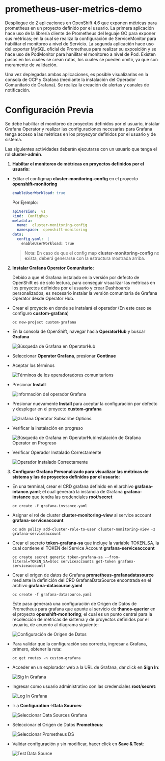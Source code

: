 # prometheus-user-metrics-demo
Despliegue de 2 aplicaciones en OpenShift 4.6 que exponen métricas para prometheus en un proyecto definido por el usuario. La primera aplicación hace uso de la librería cliente de Prometheus del leguaje GO para exponer sus métricas; en la cual se realiza la configuración de ServiceMonitor para habilitar el monitoreo a nivel de Servicio. La segunda aplicación hace uso del exporter MySQL oficial de Prometheus para realizar su exposición y se hace uso de PodMonitor para hanilitar el monitoreo a nivel de Pod. Existen pasos en los cuales se crean rutas, los cuales se pueden omitir, ya que son meramente de validación.

Una vez deplegadas ambas aplicaciones, es posible visualizarlas en la consola de OCP y Grafana (mediante la instalación del Operador Comunitario de Grafana). Se realiza la creación de alertas y canales de notificación.

# Configuración Previa
Se debe habilitar el monitoreo de proyectos definidos por el usuario, instalar Grafana Operator y realizar las configuraciones necesarias para Grafana tenga acceso a las métricas en los proyecyor definidos por el usuario y de sistema.

Las siguientes actividades deberán ejecutarse con un usuario que tenga el rol **cluster-admin**.

1. **Habiltar el monitoreo de métricas en proyectos definidos por el usuario:**
  - Editar el configmap  **cluster-monitoring-config** en el proyecto  **openshift-monitoring**
      ```yaml
      enableUserWorkload: true
      ```
      Por Ejemplo:
      ```yaml
      apiVersion:  v1
      kind:  ConfigMap
      metadata:
        name:  cluster-monitoring-config
        namespace:  openshift-monitoring
      data:
        config.yaml:  |
          enableUserWorkload: true
      ```
      > Nota: En caso de que el config map **cluster-monitoring-config** no exista, deberá generarse con la estructura mostrada arriba.
2. **Instalar Grafana Operator Comunitario:**

    Debido a que el Grafana instalado en la versión por defecto de OpenShift es de solo lectura, para conseguir visualizar las métricas en los proyectos definidos por el usuario y crear Dashboards personalizados, es necesario instalar la versión comunitaria de Grafana Operator desde Operator Hub.
  - Crear el proyecto en donde se instalará el operador (En este caso se configuro **custom-grafana**)
      ```
      oc new-project custom-grafana
      ```
  - En la consola de OpenShift, navegar hacia **OperatorHub** y buscar **Grafana**
      
      ![Búsqueda de Grafana en OperatorHub](https://gitlab.consulting.redhat.com/consulting-mw-redhat-mx/prometheus-user-metrics-demo/-/raw/main/images/BusquedaDeGrafanaOperatorHub.png)
  - Seleccionar **Operator Grafana**, presionar **Continue**
  - Aceptar los términos
      
      ![Términos de los operadoradores comunitarions](https://gitlab.consulting.redhat.com/consulting-mw-redhat-mx/prometheus-user-metrics-demo/-/raw/main/images/disclaimer.png)
  - Presionar **Install**

      ![Información del operador Grafana](https://gitlab.consulting.redhat.com/consulting-mw-redhat-mx/prometheus-user-metrics-demo/-/raw/main/images/GrafanaOperatorInfo.png)
  - Presionar nuevamente **Install** para aceptar la configuración por defecto y desplegar en el proyecto **custom-grafana**

      ![Grafana Operator Subscribe Options](https://gitlab.consulting.redhat.com/consulting-mw-redhat-mx/prometheus-user-metrics-demo/-/raw/main/images/GrafanaOperatorSubscribeOptions.png)
  - Verificar la instalación en progreso

      ![Búsqueda de Grafana en OperatorHubInstalación de Grafana Operator en Progreso](https://gitlab.consulting.redhat.com/consulting-mw-redhat-mx/prometheus-user-metrics-demo/-/raw/main/images/InstallingGrafanaOperator.png)
  - Verificar Operador Instalado Correctamente

      ![Operador Instalado Correctamente](https://gitlab.consulting.redhat.com/consulting-mw-redhat-mx/prometheus-user-metrics-demo/-/raw/main/images/GrafanaOperatorInstalled.png)
3. **Configurar Grafana Personalizado para visualizar las métricas de sistema y las de proyectos definidos por el usuario:**
  - En una terminal, crear el CRD grafana definido en el archivo **grafana-intance.yaml**; el cual generará la instancia de Grafana **grafana-instance** que tendra las credenciales **root**/**secret**
      ```
      oc create -f grafana-instance.yaml
      ```
  - Asignar el rol de cluster **cluster-monitoring-view** al service account **grafana-serviceaccount**
      ```
      oc adm policy add-cluster-role-to-user cluster-monitoring-view -z grafana-serviceaccount
      ```
  - Crear el secreto **token-grafana-sa** que incluye la variable TOKEN_SA, la cual contiene el TOKEN del Service Account **grafana-serviceaccount**
      ```
      oc create secret generic token-grafana-sa --from-literal=TOKEN_SA=$(oc serviceaccounts get-token grafana-serviceaccount)
      ```
  - Crear el origen de datos de Grafana **prometheus-grafanadatasource** mediante la definición del CRD GrafanaDataSource encontrada en el archivo **grafana-datasource.yaml**
      ```
      oc create -f grafana-datasource.yaml
      ```
      Este paso generará una configuración de Origen de Datos de Prometheus para grafana que apunte al servicio de **thanos-querier** en el proyecto **openshift-monitoring**; el cual es un punto central para la recolección de métricas de sistema y de proyectos definidos por el usuario, de acuerdo al diagrama siguiente:

      ![Configuración de Origen de Datos](https://gitlab.consulting.redhat.com/consulting-mw-redhat-mx/prometheus-user-metrics-demo/-/raw/main/images/DataSourceThanosPrometheusGrafana.png)
  - Para validar que la configuración sea correcta, ingresar a Grafana, primero, obtener la ruta:
      ```
      oc get routes -n custom-grafana
      ```
  - Acceder en un explorador web a la URL de Grafana, dar click en **Sign In**:

      ![Sig In Grafana](https://gitlab.consulting.redhat.com/consulting-mw-redhat-mx/prometheus-user-metrics-demo/-/raw/main/images/SignInGrafana.png)
  - Ingresar como usuario administrativo con las credenciales **root**/**secret**:

      ![Log In Grafana](https://gitlab.consulting.redhat.com/consulting-mw-redhat-mx/prometheus-user-metrics-demo/-/raw/main/images/LogInGrafana.png)
  - Ir a **Configuration**->**Data Sources**:

      ![Seleccionar Data Sources Grafana](https://gitlab.consulting.redhat.com/consulting-mw-redhat-mx/prometheus-user-metrics-demo/-/raw/main/images/MenuDataSourcesGrafana.png)
  - Seleccionar el Origen de Datos **Prometheus**:

      ![Seleccionar Prometheus DS](https://gitlab.consulting.redhat.com/consulting-mw-redhat-mx/prometheus-user-metrics-demo/-/raw/main/images/PrometheusDS.png)
  - Validar configuración y sin modificar, hacer click en **Save & Test**:

      ![Test Data Source](https://gitlab.consulting.redhat.com/consulting-mw-redhat-mx/prometheus-user-metrics-demo/-/raw/main/images/TestPrometheusDS.png)
